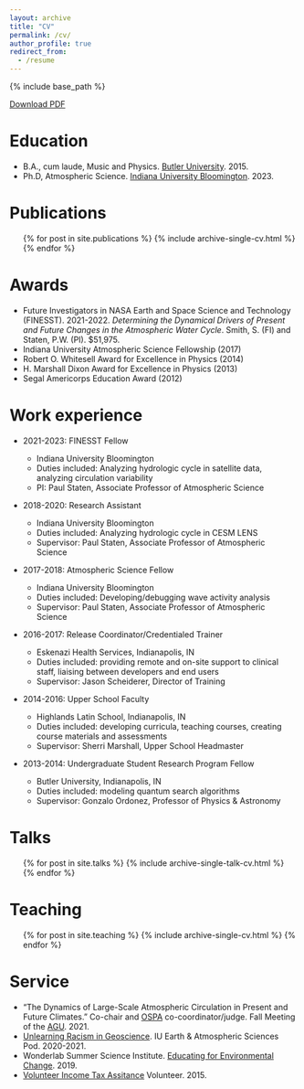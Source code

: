 ```yaml
---
layout: archive
title: "CV"
permalink: /cv/
author_profile: true
redirect_from:
  - /resume
---
```


{% include base_path %}

[Download PDF](/files/CV.pdf)

Education
======
* B.A., cum laude, Music and Physics. [Butler University](https://www.butler.edu/arts-sciences/physics-astronomy-astrophysics/). 2015.
* Ph.D, Atmospheric Science. [Indiana University Bloomington](https://earth.indiana.edu/). 2023.
  
Publications
======
  <ul>{% for post in site.publications %}
    {% include archive-single-cv.html %}
  {% endfor %}</ul>

Awards
======
* Future Investigators in NASA Earth and Space Science and Technology (FINESST). 2021-2022. _Determining the Dynamical Drivers of Present and Future Changes in the Atmospheric Water Cycle_. Smith, S. (FI) and Staten, P.W. (PI). $51,975.
* Indiana University Atmospheric Science Fellowship (2017)
* Robert O. Whitesell Award for Excellence in Physics (2014)
* H. Marshall Dixon Award for Excellence in Physics (2013)
* Segal Americorps Education Award (2012)

Work experience
======
* 2021-2023: FINESST Fellow
  * Indiana University Bloomington
  * Duties included: Analyzing hydrologic cycle in satellite data, analyzing circulation variability
  * PI: Paul Staten, Associate Professor of Atmospheric Science

* 2018-2020: Research Assistant
  * Indiana University Bloomington
  * Duties included: Analyzing hydrologic cycle in CESM LENS
  * Supervisor: Paul Staten, Associate Professor of Atmospheric Science

* 2017-2018: Atmospheric Science Fellow
  * Indiana University Bloomington
  * Duties included: Developing/debugging wave activity analysis
  * Supervisor: Paul Staten, Associate Professor of Atmospheric Science

* 2016-2017: Release Coordinator/Credentialed Trainer
  * Eskenazi Health Services, Indianapolis, IN
  * Duties included: providing remote and on-site support to clinical staff, liaising between developers and end users
  * Supervisor: Jason Scheiderer, Director of Training

* 2014-2016: Upper School Faculty
  * Highlands Latin School, Indianapolis, IN
  * Duties included: developing curricula, teaching courses, creating course materials and assessments
  * Supervisor: Sherri Marshall, Upper School Headmaster

* 2013-2014: Undergraduate Student Research Program Fellow
  * Butler University, Indianapolis, IN
  * Duties included: modeling quantum search algorithms
  * Supervisor: Gonzalo Ordonez, Professor of Physics & Astronomy

Talks
======
  <ul>{% for post in site.talks %}
    {% include archive-single-talk-cv.html %}
  {% endfor %}</ul>
  
Teaching
======
  <ul>{% for post in site.teaching %}
    {% include archive-single-cv.html %}
  {% endfor %}</ul>
  
Service
======
* “The Dynamics of Large-Scale Atmospheric Circulation in Present and Future Climates.” Co-chair and [OSPA](https://www.agu.org/Learn-and-Develop/Learn/Student-Competitions/OSPA) co-coordinator/judge. Fall Meeting of the [AGU](https://www.agu.org). 2021.
* [Unlearning Racism in Geoscience](https://urgeoscience.org/). IU Earth & Atmospheric Sciences Pod. 2020-2021.
* Wonderlab Summer Science Institute. [Educating for Environmental Change](https://eri.iu.edu/research/projects/educating-for-environmental-change.html). 2019.
* [Volunteer Income Tax Assitance](https://www.irs.gov/individuals/irs-vita-grant-program) Volunteer. 2015.
